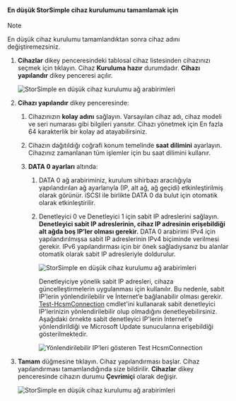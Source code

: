 <!--author=alkohli last changed: 01/12/17-->

#### <a name="to-complete-the-minimum-storsimple-device-setup"></a>En düşük StorSimple cihaz kurulumunu tamamlamak için

   > [!NOTE]
   > En düşük cihaz kurulumu tamamlandıktan sonra cihaz adını değiştiremezsiniz.
   
1. **Cihazlar** dikey penceresindeki tablosal cihaz listesinden cihazınızı seçmek için tıklayın. Cihaz **Kuruluma hazır** durumdadır. **Cihazı yapılandır** dikey penceresi açılır.

     ![StorSimple en düşük cihaz kurulumu ağ arabirimleri](./media/storsimple-8000-complete-minimum-device-setup-u2/step4minconfig1.png)

2. **Cihazı yapılandır** dikey penceresinde:
   
   1. Cihazınızın **kolay adını** sağlayın. Varsayılan cihaz adı, cihaz modeli ve seri numarası gibi bilgileri yansıtır. Cihazı yönetmek için En fazla 64 karakterlik bir kolay ad atayabilirsiniz.
   2. Cihazın dağıtıldığı coğrafi konum temelinde **saat dilimini** ayarlayın. Cihazınız zamanlanan tüm işlemler için bu saat dilimini kullanır.
   3. **DATA 0 ayarları** altında:

       1. DATA 0 ağ arabiriminiz, kurulum sihirbazı aracılığıyla yapılandırılan ağ ayarlarıyla (IP, alt ağ, ağ geçidi) etkinleştirilmiş olarak görünür. iSCSI ile birlikte DATA 0 da bulut için otomatik olarak etkinleştirilir.

       2. Denetleyici 0 ve Denetleyici 1 için sabit IP adreslerini sağlayın. **Denetleyici sabit IP adreslerinin, cihaz IP adresinin erişebildiği alt ağda boş IP’ler olması gerekir.** DATA 0 arabirimi IPv4 için yapılandırılmışsa sabit IP adreslerinin IPv4 biçiminde verilmesi gerekir. IPv6 yapılandırması için bir önek sağladıysanız bu alanlar otomatik olarak sabit IP adresleriyle doldurulur.

            ![StorSimple en düşük cihaz kurulumu ağ arabirimleri](./media/storsimple-8000-complete-minimum-device-setup-u2/step4minconfig2.png)

            Denetleyiciye yönelik sabit IP adresleri, cihaza güncelleştirmelerin uygulanması için kullanılır. Bu nedenle, sabit IP’lerin yönlendirilebilir ve İnternet’e bağlanabilir olması gerekir. [Test-HcsmConnection][Test] cmdlet'ini kullanarak sabit denetleyici IP'lerinizin yönlendirilebilir olup olmadığını denetleyebilirsiniz. Aşağıdaki örnekte sabit denetleyici IP'lerin İnternet'e yönlendirildiği ve Microsoft Update sunucularına erişebildiği gösterilmektedir.

            ![Yönlendirilebilir IP’leri gösteren Test HcsmConnection](./media/storsimple-8000-complete-minimum-device-setup-u2/step4minconfig3.png)

1. **Tamam** düğmesine tıklayın. Cihaz yapılandırması başlar. Cihaz yapılandırması tamamlandığında size bildirilir. **Cihazlar** dikey penceresinde cihazın durumu **Çevrimiçi** olarak değişir.

    ![StorSimple en düşük cihaz kurulumu ağ arabirimleri](./media/storsimple-8000-complete-minimum-device-setup-u2/step4minconfig4.png)

<!--Link reference-->
[Test]: https://technet.microsoft.com/library/dn715782(v=wps.630).aspx
